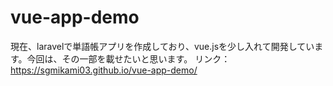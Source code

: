 # vue-app-demo
 
 現在、laravelで単語帳アプリを作成しており、vue.jsを少し入れて開発しています。今回は、その一部を載せたいと思います。
リンク： https://sgmikami03.github.io/vue-app-demo/
